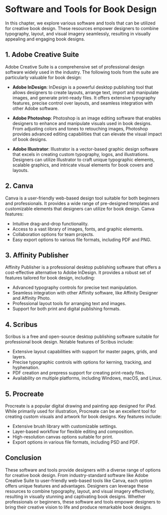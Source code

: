 Software and Tools for Book Design
==============================================

In this chapter, we explore various software and tools that can be utilized for creative book design. These resources empower designers to combine typography, layout, and visual imagery seamlessly, resulting in visually appealing and engaging book designs.

**1. Adobe Creative Suite**
---------------------------

Adobe Creative Suite is a comprehensive set of professional design software widely used in the industry. The following tools from the suite are particularly valuable for book design:

* **Adobe InDesign**: InDesign is a powerful desktop publishing tool that allows designers to create layouts, arrange text, import and manipulate images, and generate print-ready files. It offers extensive typography features, precise control over layouts, and seamless integration with other Adobe software.

* **Adobe Photoshop**: Photoshop is an image editing software that enables designers to enhance and manipulate visuals used in book designs. From adjusting colors and tones to retouching images, Photoshop provides advanced editing capabilities that can elevate the visual impact of book designs.

* **Adobe Illustrator**: Illustrator is a vector-based graphic design software that excels in creating custom typography, logos, and illustrations. Designers can utilize Illustrator to craft unique typographic elements, scalable graphics, and intricate visual elements for book covers and layouts.

**2. Canva**
------------

Canva is a user-friendly web-based design tool suitable for both beginners and professionals. It provides a wide range of pre-designed templates and customizable elements that designers can utilize for book design. Canva features:

* Intuitive drag-and-drop functionality.
* Access to a vast library of images, fonts, and graphic elements.
* Collaboration options for team projects.
* Easy export options to various file formats, including PDF and PNG.

**3. Affinity Publisher**
-------------------------

Affinity Publisher is a professional desktop publishing software that offers a cost-effective alternative to Adobe InDesign. It provides a robust set of features tailored for book design, including:

* Advanced typography controls for precise text manipulation.
* Seamless integration with other Affinity software, like Affinity Designer and Affinity Photo.
* Professional layout tools for arranging text and images.
* Support for both print and digital publishing formats.

**4. Scribus**
--------------

Scribus is a free and open-source desktop publishing software suitable for professional book design. Notable features of Scribus include:

* Extensive layout capabilities with support for master pages, grids, and layers.
* Precise typographic controls with options for kerning, tracking, and hyphenation.
* PDF creation and prepress support for creating print-ready files.
* Availability on multiple platforms, including Windows, macOS, and Linux.

**5. Procreate**
----------------

Procreate is a popular digital drawing and painting app designed for iPad. While primarily used for illustration, Procreate can be an excellent tool for creating custom visuals and artwork for book designs. Key features include:

* Extensive brush library with customizable settings.
* Layer-based workflow for flexible editing and composition.
* High-resolution canvas options suitable for print.
* Export options in various file formats, including PSD and PDF.

**Conclusion**
--------------

These software and tools provide designers with a diverse range of options for creative book design. From industry-standard software like Adobe Creative Suite to user-friendly web-based tools like Canva, each option offers unique features and advantages. Designers can leverage these resources to combine typography, layout, and visual imagery effectively, resulting in visually stunning and captivating book designs. Whether professionals or beginners, these software and tools empower designers to bring their creative vision to life and produce remarkable book designs.
